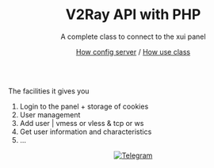 <div align="center">
  <h1>V2Ray API with PHP</h1>
  <p>A complete class to connect to the xui panel</p>
  <p><a href="./documents/ubuntu_server.md">How config server</a> / <a href="./documents/xui_api.md">How use class </a></p><br><br>
</div>

<div align="left">
  <p>The facilities it gives you</p>
  <ol>
    <li>Login to the panel + storage of cookies</li>
    <li>User management</li>
    <li>Add user | vmess or vless & tcp or ws</li>
    <li>Get user information and characteristics</li>
    <li>...</li>
  </ol>
</div>

<div align="center">
      <a href="https://t.me/mobinjavari" title="Telegram"><img alt="Telegram" src="https://img.shields.io/badge/-Telegram-252932?labelColor=4C8EDA&style=flat&logo=Telegram&logoColor=20232A"></a>
</div>
